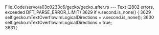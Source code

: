 File_Code/servo/a03c0233c6/gecko/gecko_after.rs --- Text (2802 errors, exceeded DFT_PARSE_ERROR_LIMIT)
3629         if v.second.is_none() {                                                                                                                         3629         self.gecko.mTextOverflow.mLogicalDirections = v.second.is_none();
3630             self.gecko.mTextOverflow.mLogicalDirections = true;                                                                                              
3631         }                                                                                                                                                    

